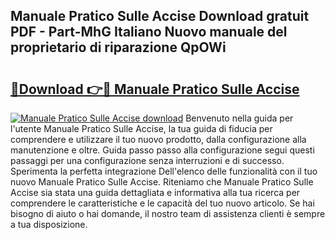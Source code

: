 ## Manuale Pratico Sulle Accise Download gratuit PDF - Part-MhG Italiano Nuovo manuale del proprietario di riparazione QpOWi

# <h2><a href="http://dfdl0eu.blite.top/?on=Manuale+Pratico+Sulle+Accise">🔗Download 👉🔴 Manuale Pratico Sulle Accise</a></h2>

[![Manuale Pratico Sulle Accise download](https://i.imgur.com/lujVjoI.png)](http://dfdl0eu.blite.top/?on=Manuale+Pratico+Sulle+Accise)
Benvenuto nella guida per l'utente Manuale Pratico Sulle Accise, la tua guida di fiducia per comprendere e utilizzare il tuo nuovo prodotto, dalla configurazione alla manutenzione e oltre. Guida passo passo alla configurazione segui questi passaggi per una configurazione senza interruzioni e di successo. Sperimenta la perfetta integrazione Dell'elenco delle funzionalità con il tuo nuovo Manuale Pratico Sulle Accise. Riteniamo che Manuale Pratico Sulle Accise sia stata una guida dettagliata e informativa alla tua ricerca per comprendere le caratteristiche e le capacità del tuo nuovo articolo. Se hai bisogno di aiuto o hai domande, il nostro team di assistenza clienti è sempre a tua disposizione.
